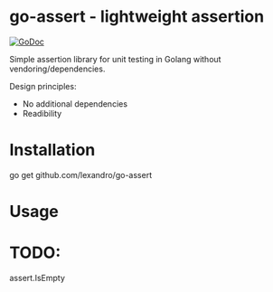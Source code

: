 # go-assert - lightweight assertion

[![GoDoc](https://godoc.org/github.com/lexandro/go-assert?status.svg)](https://godoc.org/github.com/lexandro/go-assert)

Simple assertion library for unit testing in Golang without vendoring/dependencies.

Design principles:

 * No additional dependencies
 * Readibility

# Installation

go get github.com/lexandro/go-assert

# Usage


# TODO:
assert.IsEmpty
